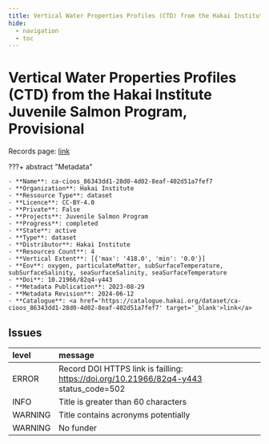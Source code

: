 ```yaml
---
title: Vertical Water Properties Profiles (CTD) from the Hakai Institute Juvenile Salmon Program, Provisional
hide:
  - navigation
  - toc
---
```


# Vertical Water Properties Profiles (CTD) from the Hakai Institute Juvenile Salmon Program, Provisional

Records page: <a href='https://catalogue.hakai.org/dataset/ca-cioos_86343dd1-28d0-4d02-8eaf-402d51a7fef7' target='_blank'>link</a>

???+ abstract "Metadata"

    - **Name**: ca-cioos_86343dd1-28d0-4d02-8eaf-402d51a7fef7 
    - **Organization**: Hakai Institute 
    - **Ressource Type**: dataset 
    - **Licence**: CC-BY-4.0 
    - **Private**: False 
    - **Projects**: Juvenile Salmon Program 
    - **Progress**: completed 
    - **State**: active 
    - **Type**: dataset 
    - **Distributor**: Hakai Institute 
    - **Resources Count**: 4 
    - **Vertical Extent**: [{'max': '418.0', 'min': '0.0'}] 
    - **Eov**: oxygen, particulateMatter, subSurfaceTemperature, subSurfaceSalinity, seaSurfaceSalinity, seaSurfaceTemperature 
    - **Doi**: 10.21966/82q4-y443 
    - **Metadata Publication**: 2023-08-29 
    - **Metadata Revision**: 2024-06-12 
    - **Catalogue**: <a href='https://catalogue.hakai.org/dataset/ca-cioos_86343dd1-28d0-4d02-8eaf-402d51a7fef7' target='_blank'>link</a> 

<div id='map'></div>




## Issues
| level   | message                                                                               |
|:--------|:--------------------------------------------------------------------------------------|
| ERROR   | Record DOI HTTPS link is failling: https://doi.org/10.21966/82q4-y443 status_code=502 |
| INFO    | Title is greater than 60 characters                                                   |
| WARNING | Title contains acronyms potentially                                                   |
| WARNING | No funder                                                                             |


<script>
   document.addEventListener("DOMContentLoaded", function() {
    var map = L.map('map').setView([51.505, -125.09], 5);
    L.tileLayer('https://tile.openstreetmap.org/{z}/{x}/{y}.png', {
        maxZoom: 19,
        attribution: '&copy; <a href="http://www.openstreetmap.org/copyright">OpenStreetMap</a>'
    }).addTo(map);
    var geojsonFeature = {
        "type": "Feature",
        "properties": {
            "name" : "Vertical Water Properties Profiles (CTD) from the Hakai Institute Juvenile Salmon Program, Provisional"
        },
        "geometry": {'type': 'Polygon', 'coordinates': [[[-127.2, 49.92], [-124.6, 49.92], [-124.6, 50.8], [-127.2, 50.8], [-127.2, 49.92]]]}
    }
    L.geoJSON(geojsonFeature).addTo(map);
   })
</script>